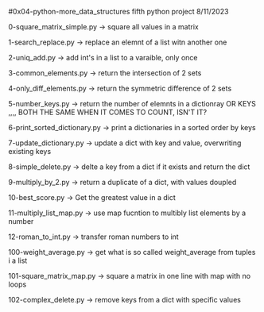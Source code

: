 #0x04-python-more_data_structures fifth python project 8/11/2023


0-square_matrix_simple.py -> square all values in a matrix


1-search_replace.py -> replace an elemnt of a list witn another one


2-uniq_add.py -> add int's in a list to a varaible, only once


3-common_elements.py -> return the intersection of 2 sets


4-only_diff_elements.py -> return the symmetric difference of 2 sets


5-number_keys.py -> return the number of elemnts in a dictionray OR KEYS ,,,, BOTH THE SAME WHEN IT COMES TO COUNT, ISN'T IT?


6-print_sorted_dictionary.py -> print a dictionaries in a sorted order by keys


7-update_dictionary.py -> update a dict with key and value, overwriting existing keys


8-simple_delete.py -> delte a key from a dict if it exists and return the dict


9-multiply_by_2.py -> return a duplicate of a dict, with values doupled


10-best_score.py -> Get the greatest value in a dict


11-multiply_list_map.py -> use map fucntion to multibly list elements by a number


12-roman_to_int.py -> transfer roman numbers to int


100-weight_average.py -> get what is so called weight_average from tuples i a list


101-square_matrix_map.py -> square  a matrix in one line with map with no loops


102-complex_delete.py -> remove keys from a dict with specific values

